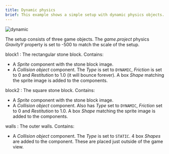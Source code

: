 ```yaml
---
title: Dynamic physics
brief: This example shows a simple setup with dynamic physics objects.
---
```


![dynamic](dynamic.png)

The setup consists of three game objects. The *game.project* physics *GravityY* property is set to -500 to match the scale of the setup.

block1
: The rectangular stone block. Contains:
  - A *Sprite* component with the stone block image.
  - A *Collision object* component. The *Type* is set to `DYNAMIC`, *Friction* is set to 0 and *Restitution* to 1.0 (it will bounce forever). A box *Shape* matching the sprite image is added to the components.

block2
: The square stone block. Contains:
  - A *Sprite* component with the stone block image.
  - A *Collision object* component. Also has *Type* set to `DYNAMIC`, *Friction* set to 0 and *Restitution* to 1.0. A box *Shape* matching the sprite image is added to the components.

walls
: The outer walls. Contains:
  - A *Collision object* component. The *Type* is set to `STATIC`. 4 box *Shapes* are added to the component. These are placed just outside of the game view.
